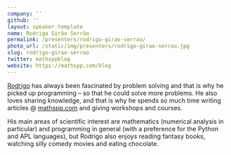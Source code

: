 ```yaml
---
company: ''
github: ''
layout: speaker-template
name: Rodrigo Girão Serrão
permalink: /presenters/rodrigo-girao-serrao/
photo_url: /static/img/presenters/rodrigo-girao-serrao.jpg
slug: rodrigo-girao-serrao
twitter: mathsppblog
website: https://mathspp.com/blog
---
```


[Rodrigo](https://linkedin.com/in/rodrigo-girão-serrão) has always been fascinated by problem solving and that is why he picked up programming – so that he could solve more problems.
He also loves sharing knowledge, and that is why he spends so much time writing articles @ [mathspp.com](https://mathspp.com) and giving workshops and courses.

His main areas of scientific interest are mathematics (numerical analysis in particular) and programming in general (with a preference for the Python and APL languages), but Rodrigo also enjoys reading fantasy books, watching silly comedy movies and eating chocolate.
